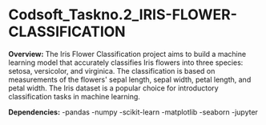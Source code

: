 # Codsoft_Taskno.2_IRIS-FLOWER-CLASSIFICATION

**Overview:** 
The Iris Flower Classification project aims to build a machine learning model that accurately classifies Iris flowers into three species: setosa, versicolor, and virginica. The classification is based on measurements of the flowers' sepal length, sepal width, petal length, and petal width. The Iris dataset is a popular choice for introductory classification tasks in machine learning.

**Dependencies:**
-pandas -numpy -scikit-learn -matplotlib -seaborn -jupyter
